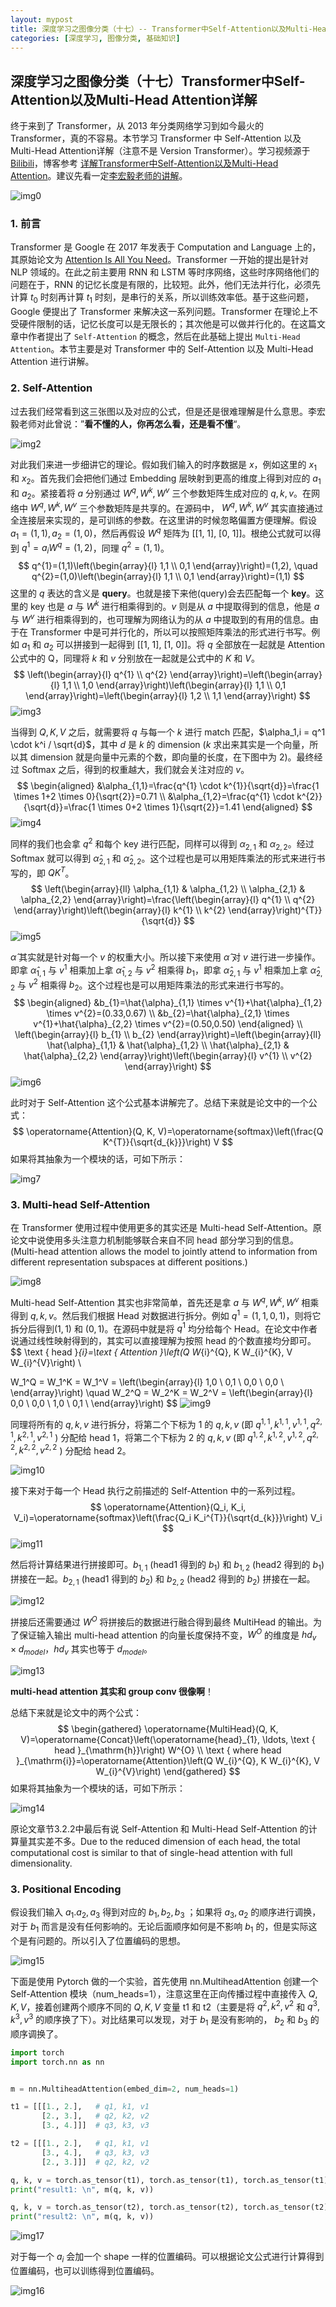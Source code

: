 ```yaml
---
layout: mypost
title: 深度学习之图像分类（十七）-- Transformer中Self-Attention以及Multi-Head Attention详解
categories: [深度学习, 图像分类, 基础知识]
---
```


## 深度学习之图像分类（十七）Transformer中Self-Attention以及Multi-Head Attention详解

终于来到了 Transformer，从 2013 年分类网络学习到如今最火的 Transformer，真的不容易。本节学习 Transformer 中 Self-Attention 以及 Multi-Head Attention详解（注意不是 Version Transformer）。学习视频源于 [Bilibili](https://www.bilibili.com/video/BV15v411W78M)，博客参考 [详解Transformer中Self-Attention以及Multi-Head Attention](https://blog.csdn.net/qq_37541097/article/details/117691873)。建议先看一定[李宏毅老师的讲解](https://www.bilibili.com/video/BV1Xp4y1b7ih?p=1)。

![img0](transformer-0.png)



### 1. 前言

Transformer 是 Google 在 2017 年发表于 Computation and Language 上的，其原始论文为 [Attention Is All You Need](http://papers.nips.cc/paper/7181-attention-is-all-you-%0Aneed.pdf)。Transformer 一开始的提出是针对 NLP 领域的。在此之前主要用 RNN 和 LSTM 等时序网络，这些时序网络他们的问题在于，RNN 的记忆长度是有限的，比较短。此外，他们无法并行化，必须先计算 $t_0$ 时刻再计算 $t_1$ 时刻，是串行的关系，所以训练效率低。基于这些问题，Google 便提出了 Transformer 来解决这一系列问题。Transformer 在理论上不受硬件限制的话，记忆长度可以是无限长的；其次他是可以做并行化的。在这篇文章中作者提出了 `Self-Attention` 的概念，然后在此基础上提出 `Multi-Head Attention`。本节主要是对 Transformer 中的 Self-Attention 以及 Multi-Head Attention 进行讲解。



### 2. Self-Attention

过去我们经常看到这三张图以及对应的公式，但是还是很难理解是什么意思。李宏毅老师对此曾说：”**看不懂的人，你再怎么看，还是看不懂**“。

![img2](transformer-2.png)



对此我们来进一步细讲它的理论。假如我们输入的时序数据是 $x$，例如这里的 $x_1$ 和 $x_2$。首先我们会把他们通过 Embedding 层映射到更高的维度上得到对应的 $a_1$ 和 $a_2$。紧接着将 $a$ 分别通过 $W^q, W^k, W^v$ 三个参数矩阵生成对应的 $q,k,v$。在网络中 $W^q, W^k, W^v$ 三个参数矩阵是共享的。在源码中， $W^q, W^k, W^v$ 其实直接通过全连接层来实现的，是可训练的参数。在这里讲的时候忽略偏置方便理解。假设 $a_1 = (1,1), a_2 = (1,0)$，然后再假设 $W^q$ 矩阵为 [[1, 1], [0, 1]]。根绝公式就可以得到 $q^1 = a_iW^q = (1,2)$，同理 $q^2 = (1,1)$。
$$
q^{1}=(1,1)\left(\begin{array}{l}
1,1 \\
0,1
\end{array}\right)=(1,2), \quad q^{2}=(1,0)\left(\begin{array}{l}
1,1 \\
0,1
\end{array}\right)=(1,1)
$$
这里的 $q$ 表达的含义是 **query**。也就是接下来他(query)会去匹配每一个 **key**。这里的 key 也是 $a$ 与 $W^k$ 进行相乘得到的。$v$ 则是从 $a$ 中提取得到的信息，他是 $a$ 与 $W^v$ 进行相乘得到的，也可理解为网络认为的从 $a$ 中提取到的有用的信息。由于在 Transformer 中是可并行化的，所以可以按照矩阵乘法的形式进行书写。例如 $a_1$ 和 $a_2$ 可以拼接到一起得到 [[1, 1], [1, 0]]。将 $q$ 全部放在一起就是 Attention 公式中的 Q，同理将 $k$ 和 $v$ 分别放在一起就是公式中的 $K$ 和 $V$。
$$
\left(\begin{array}{l}
q^{1} \\
q^{2}
\end{array}\right)=\left(\begin{array}{l}
1,1 \\
1,0
\end{array}\right)\left(\begin{array}{l}
1,1 \\
0,1
\end{array}\right)=\left(\begin{array}{l}
1,2 \\
1,1
\end{array}\right)
$$
![img3](transformer-3.png)



当得到 $Q,K,V$ 之后，就需要将 $q$ 与每一个 $k$ 进行 match 匹配，$\alpha_1,i = q^1 \cdot k^i / \sqrt{d}$，其中 $d$ 是 $k$ 的 dimension ($k$ 求出来其实是一个向量，所以其 dimension 就是向量中元素的个数，即向量的长度，在下图中为 2)。最终经过 Softmax 之后，得到的权重越大，我们就会关注对应的 $v$。
$$
\begin{aligned}
&\alpha_{1,1}=\frac{q^{1} \cdot k^{1}}{\sqrt{d}}=\frac{1 \times 1+2 \times 0}{\sqrt{2}}=0.71 \\
&\alpha_{1,2}=\frac{q^{1} \cdot k^{2}}{\sqrt{d}}=\frac{1 \times 0+2 \times 1}{\sqrt{2}}=1.41
\end{aligned}
$$
![img4](transformer-4.png)



同样的我们也会拿 $q^2$ 和每个 key 进行匹配，同样可以得到 $\alpha_{2,1}$ 和 $\alpha_{2,2}$。经过 Softmax 就可以得到  $\hat{\alpha}_{2,1}$ 和 $\hat{\alpha}_{2,2}$。这个过程也是可以用矩阵乘法的形式来进行书写的，即 $QK^T$。
$$
\left(\begin{array}{ll}
\alpha_{1,1} & \alpha_{1,2} \\
\alpha_{2,1} & \alpha_{2,2}
\end{array}\right)=\frac{\left(\begin{array}{l}
q^{1} \\
q^{2}
\end{array}\right)\left(\begin{array}{l}
k^{1} \\
k^{2}
\end{array}\right)^{T}}{\sqrt{d}}
$$
![img5](transformer-5.png)



$\hat{\alpha}$ 其实就是针对每一个 $v$ 的权重大小。所以接下来使用 $\hat{\alpha}$ 对 $v$ 进行进一步操作。即拿 $\hat{\alpha}_{1,1}$ 与 $v^1$ 相乘加上拿 $\hat{\alpha}_{1,2}$ 与 $v^2$ 相乘得 $b_1$，即拿 $\hat{\alpha}_{2,1}$ 与 $v^1$ 相乘加上拿 $\hat{\alpha}_{2,2}$ 与 $v^2$ 相乘得 $b_2$。这个过程也是可以用矩阵乘法的形式来进行书写的。
$$
\begin{aligned}
&b_{1}=\hat{\alpha}_{1,1} \times v^{1}+\hat{\alpha}_{1,2} \times v^{2}=(0.33,0.67) \\
&b_{2}=\hat{\alpha}_{2,1} \times v^{1}+\hat{\alpha}_{2,2} \times v^{2}=(0.50,0.50)
\end{aligned}
\\
\left(\begin{array}{l}
b_{1} \\
b_{2}
\end{array}\right)=\left(\begin{array}{ll}
\hat{\alpha}_{1,1} & \hat{\alpha}_{1,2} \\
\hat{\alpha}_{2,1} & \hat{\alpha}_{2,2}
\end{array}\right)\left(\begin{array}{l}
v^{1} \\
v^{2}
\end{array}\right)
$$
![img6](transformer-6.png)



此时对于 Self-Attention 这个公式基本讲解完了。总结下来就是论文中的一个公式：
$$
\operatorname{Attention}(Q, K, V)=\operatorname{softmax}\left(\frac{Q K^{T}}{\sqrt{d_{k}}}\right) V
$$
如果将其抽象为一个模块的话，可如下所示：

![img7](transformer-7.png)



### 3. Multi-head Self-Attention

在 Transformer 使用过程中使用更多的其实还是 Multi-head Self-Attention。原论文中说使用多头注意力机制能够联合来自不同 head 部分学习到的信息。(Multi-head attention allows the model to jointly attend to information from different representation subspaces at different positions.)

![img8](transformer-8.png)



Multi-head Self-Attention 其实也非常简单，首先还是拿 $a$ 与 $W^q, W^k, W^v$ 相乘得到 $q,k,v$。然后我们根据 Head 对数据进行拆分。例如 $q^1 = (1,1,0,1)$，则将它拆分后得到$(1,1)$ 和 $(0,1)$。在源码中就是将 $q^1$ 均分给每个 Head。在论文中作者说通过线性映射得到的，其实可以直接理解为按照 head 的个数直接均分即可。
$$
\text { head }_{i}=\text { Attention }\left(Q W_{i}^{Q}, K W_{i}^{K}, V W_{i}^{V}\right) \\

W_1^Q = W_1^K = W_1^V = \left(\begin{array}{l}
1,0 \\
0,1 \\
0,0 \\
0,0 \\
\end{array}\right)
\quad
W_2^Q = W_2^K = W_2^V = \left(\begin{array}{l}
0,0 \\
0,0 \\
1,0 \\
0,1 \\
\end{array}\right)
$$
![img9](transformer-9.png)



同理将所有的 $q,k,v$ 进行拆分，将第二个下标为 $1$ 的 $q,k,v$ (即  $q^{1,1},k^{1,1},v^{1,1},q^{2,1},k^{2,1},v^{2,1}$ ) 分配给 head 1，将第二个下标为 $2$ 的 $q,k,v$ (即  $q^{1,2},k^{1,2},v^{1,2},q^{2,2},k^{2,2},v^{2,2}$ ) 分配给 head 2。

![img10](transformer-10.png)



接下来对于每一个 Head 执行之前描述的 Self-Attention 中的一系列过程。
$$
\operatorname{Attention}(Q_i, K_i, V_i)=\operatorname{softmax}\left(\frac{Q_i K_i^{T}}{\sqrt{d_{k}}}\right) V_i
$$
![img11](transformer-11.png)



然后将计算结果进行拼接即可。$b_{1,1}$ (head1 得到的 $b_1$) 和 $b_{1,2}$ (head2 得到的 $b_1$) 拼接在一起。$b_{2,1}$ (head1 得到的 $b_2$) 和 $b_{2,2}$ (head2 得到的 $b_2$) 拼接在一起。

![img12](transformer-12.png)



拼接后还需要通过 $W^O$ 将拼接后的数据进行融合得到最终 MultiHead 的输出。为了保证输入输出 multi-head attention 的向量长度保持不变，$W^O$ 的维度是 $hd_v \times d_{model}$，$hd_v$ 其实也等于  $d_{model}$。

![img13](transformer-13.png)



**multi-head attention 其实和 group conv 很像啊**！



总结下来就是论文中的两个公式：
$$
\begin{gathered}
\operatorname{MultiHead}(Q, K, V)=\operatorname{Concat}\left(\operatorname{head}_{1}, \ldots, \text { head }_{\mathrm{h}}\right) W^{O} \\
\text { where head }_{\mathrm{i}}=\operatorname{Attention}\left(Q W_{i}^{Q}, K W_{i}^{K}, V W_{i}^{V}\right)
\end{gathered}
$$
如果将其抽象为一个模块的话，可如下所示：

![img14](transformer-14.png)



原论文章节3.2.2中最后有说 Self-Attention 和 Multi-Head Self-Attention 的计算量其实差不多。Due to the reduced dimension of each head, the total computational cost is similar to that of single-head attention with full dimensionality.



### 3. Positional Encoding

假设我们输入 $a_1.a_2,a_3$ 得到对应的 $b_1,b_2,b_3$ ；如果将 $a_3,a_2$ 的顺序进行调换，对于 $b_1$ 而言是没有任何影响的。无论后面顺序如何是不影响 $b_1$ 的，但是实际这个是有问题的。所以引入了位置编码的思想。

![img15](transformer-15.png)



下面是使用 Pytorch 做的一个实验，首先使用 nn.MultiheadAttention 创建一个 Self-Attention 模块（num\_heads=1），注意这里在正向传播过程中直接传入 $Q,K,V$，接着创建两个顺序不同的 $Q,K,V$ 变量 t1 和 t2（主要是将 $q^2, k^2, v^2$ 和 $q^3, k^3, v^3$ 的顺序换了下）。对比结果可以发现，对于 $b_1$ 是没有影响的， $b_2$ 和  $b_3$ 的顺序调换了。

```python
import torch
import torch.nn as nn


m = nn.MultiheadAttention(embed_dim=2, num_heads=1)

t1 = [[[1., 2.],   # q1, k1, v1
       [2., 3.],   # q2, k2, v2
       [3., 4.]]]  # q3, k3, v3

t2 = [[[1., 2.],   # q1, k1, v1
       [3., 4.],   # q3, k3, v3
       [2., 3.]]]  # q2, k2, v2

q, k, v = torch.as_tensor(t1), torch.as_tensor(t1), torch.as_tensor(t1)
print("result1: \n", m(q, k, v))

q, k, v = torch.as_tensor(t2), torch.as_tensor(t2), torch.as_tensor(t2)
print("result2: \n", m(q, k, v))
```

![img17](transformer-17.png)



对于每一个 $a_i$ 会加一个 shape 一样的位置编码。可以根据论文公式进行计算得到位置编码，也可以训练得到位置编码。

![img16](transformer-16.png)